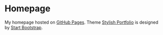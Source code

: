 # Homepage

My homepage hosted on [GitHub Pages](https://pages.github.com). Theme [Stylish Portfolio](https://github.com/BlackrockDigital/startbootstrap-stylish-portfolio) is designed by [Start Bootstrap](http://startbootstrap.com/)</a>.
